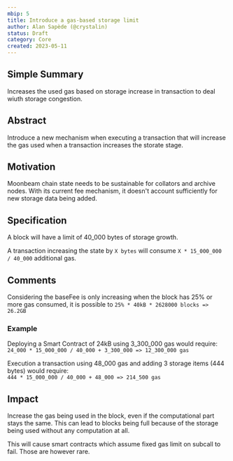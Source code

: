 ```yaml
---
mbip: 5
title: Introduce a gas-based storage limit
author: Alan Sapède (@crystalin)
status: Draft
category: Core
created: 2023-05-11
---
```


## Simple Summary

Increases the used gas based on storage increase in transaction to deal wiuth storage congestion.

## Abstract

Introduce a new mechanism when executing a transaction that will increase the gas used when
a transaction increases the storate stage.

## Motivation

Moonbeam chain state needs to be sustainable for collators and archive nodes. With its current
fee mechanism, it doesn't account sufficiently for new storage data being added.

## Specification

A block will have a limit of 40_000 bytes of storage growth.

A transaction increasing the state by `X bytes` will consume `X * 15_000_000 / 40_000` additional
gas.

## Comments

Considering the baseFee is only increasing when the block has 25% or more gas consumed, it is 
possible to `25% * 40kB * 2628000 blocks => 26.2GB`


### Example

Deploying a Smart Contract of 24kB using 3_300_000 gas would require:  
`24_000 * 15_000_000 / 40_000 + 3_300_000 => 12_300_000 gas`


Execution a transaction using 48_000 gas and adding 3 storage items (444 bytes) would require:  
`444 * 15_000_000 / 40_000 + 48_000 => 214_500 gas`

## Impact

Increase the gas being used in the block, even if the computational part stays the same. 
This can lead to blocks being full because of the storage being used without any computation at all.

This will cause smart contracts which assume fixed gas limit on subcall to fail. Those are however
rare.
